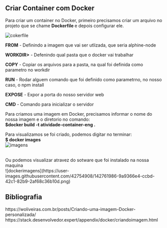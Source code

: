 <h2>Criar Container com Docker</h2>
<p>Para criar um container no Docker, primeiro precisamos criar um arquivo no projeto que se chame <b> Dockerfile </b>e depois configurar ele.</p>

![cokerfile](https://user-images.githubusercontent.com/42754908/142747085-ea784370-1f61-475e-86b4-27e5592d0e5f.png)
<p><b>FROM</b> - Definindo a imagem que vai ser utlizada, que seria alphine-node</p>
<p><b>WORKDIR></b> - Defenindo qual pasta que o docker vai trabalhar</p>
<p><b>COPY</b> - Copiar os arquivos para a pasta, na qual foi definida como parametro no  workdir </p>
<p><b>RUN</b> -  Rodar alguem comando que foi definido como parametrno, no nosso caso, o npm install</p>
<p><b>EXPOSE</b> -  Expor a porta do nosso servidor web</p>
<p><b>CMD</b> -  Comando para inicializar o servidor</p>
<p> Para criamos uma imagem em Docker, precisamos informar o nome do nossa imagem e o diretorio no comando:<br>
<b>$docker build -t atividade-container-eng .</b></p>

Para visualizamos se foi criado, podemos digitar no terminar:<br>
<b>$ docker images</b> <br>![imagens](https://user-images.githubusercontent.com/42754908/142761896-a0b56c72-29d5-4cd9-b000-4e43fd43e2af.png)

<br>
Ou podemos visualizar atravez do sotware que foi instalado na nossa maquina<br>
![dockerimagens](https://user-images.githubusercontent.com/42754908/142761986-9a9366e4-ccbd-42c1-82b9-2af68c36b10d.png)

<h2>Bibliografia </h2>
https://woliveiras.com.br/posts/Criando-uma-imagem-Docker-personalizada/
https://stack.desenvolvedor.expert/appendix/docker/criandoimagem.html
